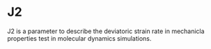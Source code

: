 # J2
J2 is a parameter to describe the deviatoric strain rate in mechanicla properties test in molecular dynamics simulations. 
